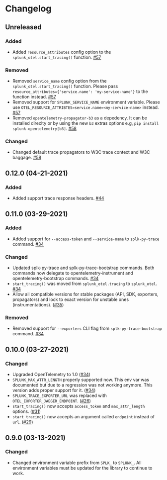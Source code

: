 # Changelog

## Unreleased

### Added

- Added `resource_attributes` config option to the `splunk_otel.start_tracing()` function.
  [#57](https://github.com/signalfx/splunk-otel-python/pull/57)

### Removed 

- Removed `service_name` config option from the `splunk_otel.start_tracing()` function.
  Please pass `resource_attributes={'service.name': 'my-service-name'}` to the function instead.
  [#57](https://github.com/signalfx/splunk-otel-python/pull/57)
- Removed support for `SPLUNK_SERVICE_NAME` environment variable.
  Please use `OTEL_RESOURCE_ATTRIBTES=service.name=<my-service-name>` instead.
  [#57](https://github.com/signalfx/splunk-otel-python/pull/57)
- Removed `opentelemetry-propagator-b3` as a depedency. It can be installed direclty or by using
  the new `b3` extras options e.g, `pip install splunk-opentelemetry[b3]`.
  [#58](https://github.com/signalfx/splunk-otel-python/pull/58)

### Changed 

- Changed default trace propagators to W3C trace context and W3C baggage.
  [#58](https://github.com/signalfx/splunk-otel-python/pull/58)

## 0.12.0 (04-21-2021)

### Added

- Added support trace response headers.
  [#44](https://github.com/signalfx/splunk-otel-python/pull/44)

## 0.11.0 (03-29-2021)

### Added

- Added support for `--access-token` and `--service-name` to `splk-py-trace` command.
  [#34](https://github.com/signalfx/splunk-otel-python/pull/34)

### Changed

- Updated splk-py-trace and splk-py-trace-bootstrap commands.
  Both commands now delegate to opentelemetry-instrument and opentelemetry-bootstrap commands.
  [#34](https://github.com/signalfx/splunk-otel-python/pull/34)
- `start_tracing()` was moved from `splunk_otel.tracing` to `splunk_otel`.
  [#34](https://github.com/signalfx/splunk-otel-python/pull/34)
- Allow all compatible versions for stable packages (API, SDK, exporters, propagators)
  and lock to exact version for unstable ones (instrumentations).
  ([#35](https://github.com/signalfx/splunk-otel-python/pull/35))

### Removed

- Removed support for `--exporters` CLI flag from `splk-py-trace-bootstrap` command.
  [#34](https://github.com/signalfx/splunk-otel-python/pull/34)


## 0.10.0 (03-27-2021)

### Changed

- Upgraded OpenTelemetry to 1.0
  ([#34](https://github.com/signalfx/splunk-otel-python/pull/34))
- `SPLUNK_MAX_ATTR_LENGTH` properly supported now. This env var was documented
  but due to a regression was not working anymore. This version adds proper
  support for it.
  ([#34](https://github.com/signalfx/splunk-otel-python/pull/34))
- `SPLUNK_TRACE_EXPORTER_URL` was replaced with `OTEL_EXPORTER_JAEGER_ENDPOINT`.
  ([#26](https://github.com/signalfx/splunk-otel-python/pull/26))
- `start_tracing()` now accepts `access_token` and `max_attr_length` options.
  ([#31](https://github.com/signalfx/splunk-otel-python/pull/31))
- `start_tracing()` now accepts an argument called `endpoint` instead of `url`.
  ([#29](https://github.com/signalfx/splunk-otel-python/pull/29))

## 0.9.0 (03-13-2021)

### Changed

- Changed environment variable prefix from `SPLK_` to `SPLUNK_`. All environment
  variables must be updated for the library to continue to work.